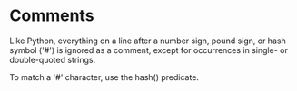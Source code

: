 # Comments

Like Python, everything on a line after a number sign, pound sign, or hash symbol ('#') is ignored as a comment,
except for occurrences in single- or double-quoted strings.

To match a '#' character, use the hash() predicate.

